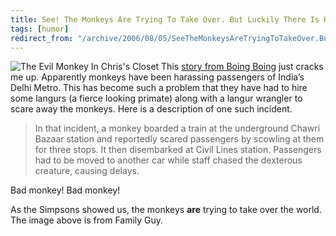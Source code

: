 ```yaml
---
title: See! The Monkeys Are Trying To Take Over. But Luckily There Is Help.
tags: [humor]
redirect_from: "/archive/2006/08/05/SeeTheMonkeysAreTryingToTakeOver.ButLuckilyThereIsHelp.aspx/"
---
```


![The Evil Monkey In Chris's Closet](https://haacked.com/assets/images/evilmonkeyinchriscloset.jpg) This
[story from Boing Boing](http://www.boingboing.net/2006/08/06/delhi_hires_monkey_t.htm "Delhi Hires Monkey Thugs")
just cracks me up. Apparently monkeys have been harassing passengers of
India’s Delhi Metro. This has become such a problem that they have had
to hire some langurs (a fierce looking primate) along with a langur
wrangler to scare away the monkeys. Here is a description of one such
incident.

> In that incident, a monkey boarded a train at the underground Chawri
> Bazaar station and reportedly scared passengers by scowling at them
> for three stops. It then disembarked at Civil Lines station.
> Passengers had to be moved to another car while staff chased the
> dexterous creature, causing delays.

Bad monkey! Bad monkey!

As the Simpsons showed us, the monkeys **are** trying to take over the
world. The image above is from Family Guy.

